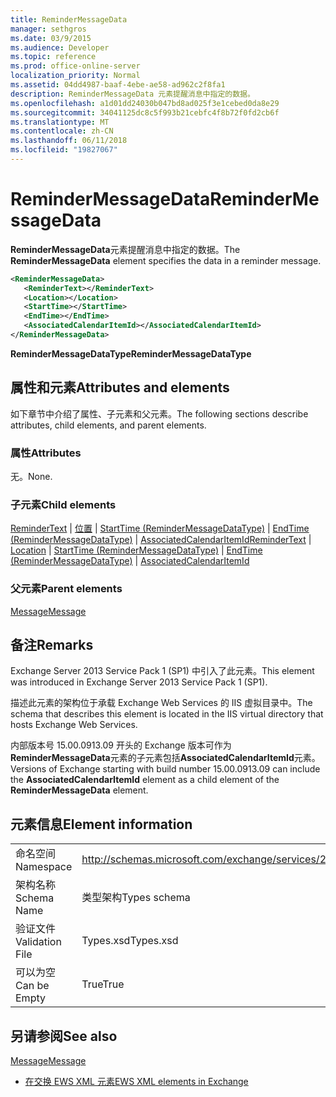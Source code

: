 ```yaml
---
title: ReminderMessageData
manager: sethgros
ms.date: 03/9/2015
ms.audience: Developer
ms.topic: reference
ms.prod: office-online-server
localization_priority: Normal
ms.assetid: 04dd4987-baaf-4ebe-ae58-ad962c2f8fa1
description: ReminderMessageData 元素提醒消息中指定的数据。
ms.openlocfilehash: a1d01dd24030b047bd8ad025f3e1cebed0da8e29
ms.sourcegitcommit: 34041125dc8c5f993b21cebfc4f8b72f0fd2cb6f
ms.translationtype: MT
ms.contentlocale: zh-CN
ms.lasthandoff: 06/11/2018
ms.locfileid: "19827067"
---
```

# <a name="remindermessagedata"></a><span data-ttu-id="d2fc4-103">ReminderMessageData</span><span class="sxs-lookup"><span data-stu-id="d2fc4-103">ReminderMessageData</span></span>

<span data-ttu-id="d2fc4-104">**ReminderMessageData**元素提醒消息中指定的数据。</span><span class="sxs-lookup"><span data-stu-id="d2fc4-104">The **ReminderMessageData** element specifies the data in a reminder message.</span></span> 
  
```XML
<ReminderMessageData>
   <ReminderText></ReminderText>
   <Location></Location>
   <StartTime></StartTime>
   <EndTime></EndTime>
   <AssociatedCalendarItemId></AssociatedCalendarItemId>
</ReminderMessageData>

```

 <span data-ttu-id="d2fc4-105">**ReminderMessageDataType**</span><span class="sxs-lookup"><span data-stu-id="d2fc4-105">**ReminderMessageDataType**</span></span>
## <a name="attributes-and-elements"></a><span data-ttu-id="d2fc4-106">属性和元素</span><span class="sxs-lookup"><span data-stu-id="d2fc4-106">Attributes and elements</span></span>

<span data-ttu-id="d2fc4-107">如下章节中介绍了属性、子元素和父元素。</span><span class="sxs-lookup"><span data-stu-id="d2fc4-107">The following sections describe attributes, child elements, and parent elements.</span></span>
  
### <a name="attributes"></a><span data-ttu-id="d2fc4-108">属性</span><span class="sxs-lookup"><span data-stu-id="d2fc4-108">Attributes</span></span>

<span data-ttu-id="d2fc4-109">无。</span><span class="sxs-lookup"><span data-stu-id="d2fc4-109">None.</span></span>
  
### <a name="child-elements"></a><span data-ttu-id="d2fc4-110">子元素</span><span class="sxs-lookup"><span data-stu-id="d2fc4-110">Child elements</span></span>

<span data-ttu-id="d2fc4-111">[ReminderText](remindertext.md) | [位置](location.md) | [StartTime (ReminderMessageDataType)](starttime-remindermessagedatatype.md) | [EndTime (ReminderMessageDataType)](endtime-remindermessagedatatype.md) | [AssociatedCalendarItemId](associatedcalendaritemid.md)</span><span class="sxs-lookup"><span data-stu-id="d2fc4-111">[ReminderText](remindertext.md) | [Location](location.md) | [StartTime (ReminderMessageDataType)](starttime-remindermessagedatatype.md) | [EndTime (ReminderMessageDataType)](endtime-remindermessagedatatype.md) | [AssociatedCalendarItemId](associatedcalendaritemid.md)</span></span>
  
### <a name="parent-elements"></a><span data-ttu-id="d2fc4-112">父元素</span><span class="sxs-lookup"><span data-stu-id="d2fc4-112">Parent elements</span></span>

[<span data-ttu-id="d2fc4-113">Message</span><span class="sxs-lookup"><span data-stu-id="d2fc4-113">Message</span></span>](message-ex15websvcsotherref.md)
  
## <a name="remarks"></a><span data-ttu-id="d2fc4-114">备注</span><span class="sxs-lookup"><span data-stu-id="d2fc4-114">Remarks</span></span>

<span data-ttu-id="d2fc4-115">Exchange Server 2013 Service Pack 1 (SP1) 中引入了此元素。</span><span class="sxs-lookup"><span data-stu-id="d2fc4-115">This element was introduced in Exchange Server 2013 Service Pack 1 (SP1).</span></span>
  
<span data-ttu-id="d2fc4-116">描述此元素的架构位于承载 Exchange Web Services 的 IIS 虚拟目录中。</span><span class="sxs-lookup"><span data-stu-id="d2fc4-116">The schema that describes this element is located in the IIS virtual directory that hosts Exchange Web Services.</span></span>
  
<span data-ttu-id="d2fc4-117">内部版本号 15.00.0913.09 开头的 Exchange 版本可作为**ReminderMessageData**元素的子元素包括**AssociatedCalendarItemId**元素。</span><span class="sxs-lookup"><span data-stu-id="d2fc4-117">Versions of Exchange starting with build number 15.00.0913.09 can include the **AssociatedCalendarItemId** element as a child element of the **ReminderMessageData** element.</span></span> 
  
## <a name="element-information"></a><span data-ttu-id="d2fc4-118">元素信息</span><span class="sxs-lookup"><span data-stu-id="d2fc4-118">Element information</span></span>

|||
|:-----|:-----|
|<span data-ttu-id="d2fc4-119">命名空间</span><span class="sxs-lookup"><span data-stu-id="d2fc4-119">Namespace</span></span>  <br/> |http://schemas.microsoft.com/exchange/services/2006/types  <br/> |
|<span data-ttu-id="d2fc4-120">架构名称</span><span class="sxs-lookup"><span data-stu-id="d2fc4-120">Schema Name</span></span>  <br/> |<span data-ttu-id="d2fc4-121">类型架构</span><span class="sxs-lookup"><span data-stu-id="d2fc4-121">Types schema</span></span>  <br/> |
|<span data-ttu-id="d2fc4-122">验证文件</span><span class="sxs-lookup"><span data-stu-id="d2fc4-122">Validation File</span></span>  <br/> |<span data-ttu-id="d2fc4-123">Types.xsd</span><span class="sxs-lookup"><span data-stu-id="d2fc4-123">Types.xsd</span></span>  <br/> |
|<span data-ttu-id="d2fc4-124">可以为空</span><span class="sxs-lookup"><span data-stu-id="d2fc4-124">Can be Empty</span></span>  <br/> |<span data-ttu-id="d2fc4-125">True</span><span class="sxs-lookup"><span data-stu-id="d2fc4-125">True</span></span>  <br/> |
   
## <a name="see-also"></a><span data-ttu-id="d2fc4-126">另请参阅</span><span class="sxs-lookup"><span data-stu-id="d2fc4-126">See also</span></span>



[<span data-ttu-id="d2fc4-127">Message</span><span class="sxs-lookup"><span data-stu-id="d2fc4-127">Message</span></span>](message-ex15websvcsotherref.md)


- [<span data-ttu-id="d2fc4-128">在交换 EWS XML 元素</span><span class="sxs-lookup"><span data-stu-id="d2fc4-128">EWS XML elements in Exchange</span></span>](ews-xml-elements-in-exchange.md)

